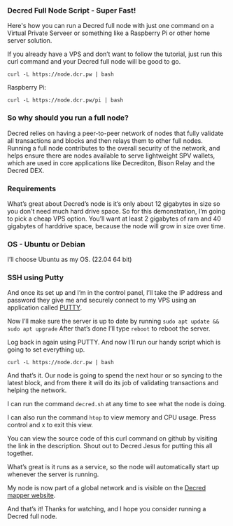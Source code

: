 ### Decred Full Node Script - Super Fast!

Here's how you can run a Decred full node with just one command on a Virtual Private Serveer or something like a Raspberry Pi or other home server solution.

If you already have a VPS and don’t want to follow the tutorial, just run this curl command and your Decred full node will be good to go.

`curl -L https://node.dcr.pw | bash`

Raspberry Pi:

`curl -L https://node.dcr.pw/pi | bash`

### So why should you run a full node?

Decred relies on having a peer-to-peer network of nodes that fully validate all transactions and blocks and then relays them to other full nodes. Running a full node contributes to the overall security of the network, and helps ensure there are nodes available to serve lightweight SPV wallets, which are used in core applications like Decrediton, Bison Relay and the Decred DEX.

### Requirements

What’s great about Decred’s node is it’s only about 12 gigabytes in size so you don't need much hard drive space. So for this demonstration, I’m going to pick a cheap VPS option. You’ll want at least 2 gigabytes of ram and 40 gigabytes of harddrive space, because the node will grow in size over time.

### OS - Ubuntu or Debian

I’ll choose Ubuntu as my OS. (22.04 64 bit)

### SSH using Putty

And once its set up and I’m in the control panel, I’ll take the IP address and password they give me and securely connect to my VPS using an application called [PUTTY](https://putty.org/).

Now I’ll make sure the server is up to date by running `sudo apt update && sudo apt upgrade` After that’s done I’ll type `reboot` to reboot the server.

Log back in again using PUTTY. And now I’ll run our handy script which is going to set everything up.

`curl -L https://node.dcr.pw | bash`

And that’s it. Our node is going to spend the next hour or so syncing to the latest block, and from there it will do its job of validating transactions and helping the network.

I can run the command `decred.sh` at any time to see what the node is doing.

I can also run the command `htop` to view memory and CPU usage. Press control and x to exit this view.

You can view the source code of this curl command on github by visiting the link in the description. Shout out to Decred Jesus for putting this all together.

What’s great is it runs as a service, so the node will automatically start up whenever the server is running.

My node is now part of a global network and is visible on the [Decred mapper website](https://nodes.jholdstock.uk/).

And that’s it! Thanks for watching, and I hope you consider running a Decred full node.
